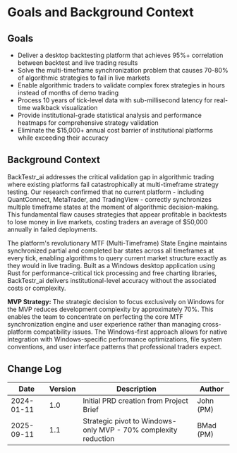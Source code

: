# Goals and Background Context

## Goals

- Deliver a desktop backtesting platform that achieves 95%+ correlation between backtest and live trading results
- Solve the multi-timeframe synchronization problem that causes 70-80% of algorithmic strategies to fail in live markets
- Enable algorithmic traders to validate complex forex strategies in hours instead of months of demo trading
- Process 10 years of tick-level data with sub-millisecond latency for real-time walkback visualization
- Provide institutional-grade statistical analysis and performance heatmaps for comprehensive strategy validation
- Eliminate the $15,000+ annual cost barrier of institutional platforms while exceeding their accuracy

## Background Context

BackTestr_ai addresses the critical validation gap in algorithmic trading where existing platforms fail catastrophically at multi-timeframe strategy testing. Our research confirmed that no current platform - including QuantConnect, MetaTrader, and TradingView - correctly synchronizes multiple timeframe states at the moment of algorithmic decision-making. This fundamental flaw causes strategies that appear profitable in backtests to lose money in live markets, costing traders an average of $50,000 annually in failed deployments.

The platform's revolutionary MTF (Multi-Timeframe) State Engine maintains synchronized partial and completed bar states across all timeframes at every tick, enabling algorithms to query current market structure exactly as they would in live trading. Built as a Windows desktop application using Rust for performance-critical tick processing and free charting libraries, BackTestr_ai delivers institutional-level accuracy without the associated costs or complexity.

**MVP Strategy:** The strategic decision to focus exclusively on Windows for the MVP reduces development complexity by approximately 70%. This enables the team to concentrate on perfecting the core MTF synchronization engine and user experience rather than managing cross-platform compatibility issues. The Windows-first approach allows for native integration with Windows-specific performance optimizations, file system conventions, and user interface patterns that professional traders expect.

## Change Log

| Date | Version | Description | Author |
|------|---------|-------------|--------|
| 2024-01-11 | 1.0 | Initial PRD creation from Project Brief | John (PM) |
| 2025-09-11 | 1.1 | Strategic pivot to Windows-only MVP - 70% complexity reduction | BMad (PM) |
